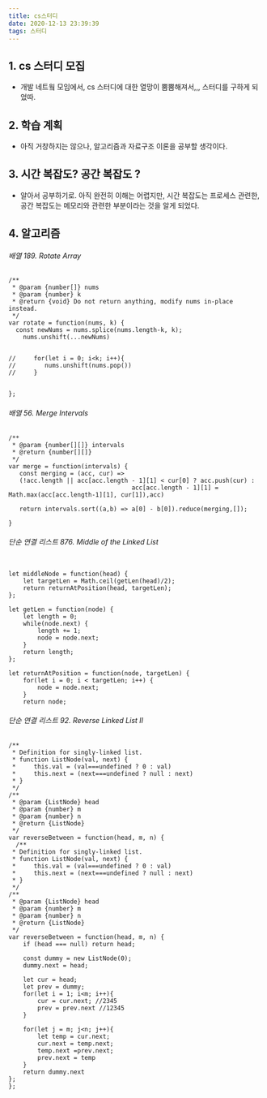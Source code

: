 ```yaml
---
title: cs스터디
date: 2020-12-13 23:39:39
tags: 스터디
---
```


## 1. cs 스터디 모집

- 개발 네트웤 모임에서, cs 스터디에 대한 열망이 뿜뿜해져서,,, 스터디를 구하게 되었따.

## 2. 학습 계획

- 아직 거창하지는 않으나, 알고리즘과 자료구조 이론을 공부할 생각이다.

## 3. 시간 복잡도? 공간 복잡도 ?

- 알아서 공부하기로. 아직 완전히 이해는 어렵지만, 시간 복잡도는 프로세스 관련한, 공간 복잡도는 메모리와 관련한 부분이라는 것을 알게 되었다.

## 4. 알고리즘

###### 배열 189. Rotate Array

```
/**
 * @param {number[]} nums
 * @param {number} k
 * @return {void} Do not return anything, modify nums in-place instead.
 */
var rotate = function(nums, k) {
  const newNums = nums.splice(nums.length-k, k);
    nums.unshift(...newNums)


//     for(let i = 0; i<k; i++){
//        nums.unshift(nums.pop())
//     }


};
```

###### 배열 56. Merge Intervals

```
/**
 * @param {number[][]} intervals
 * @return {number[][]}
 */
var merge = function(intervals) {
   const merging = (acc, cur) =>
   (!acc.length || acc[acc.length - 1][1] < cur[0] ? acc.push(cur) :
                                  acc[acc.length - 1][1] = Math.max(acc[acc.length-1][1], cur[1]),acc)

   return intervals.sort((a,b) => a[0] - b[0]).reduce(merging,[]);

}
```

###### 단순 연결 리스트 876. Middle of the Linked List

```

let middleNode = function(head) {
    let targetLen = Math.ceil(getLen(head)/2);
    return returnAtPosition(head, targetLen);
};

let getLen = function(node) {
    let length = 0;
    while(node.next) {
        length += 1;
        node = node.next;
    }
    return length;
};

let returnAtPosition = function(node, targetLen) {
    for(let i = 0; i < targetLen; i++) {
        node = node.next;
    }
    return node;

```

###### 단순 연결 리스트 92. Reverse Linked List II

```
/**
 * Definition for singly-linked list.
 * function ListNode(val, next) {
 *     this.val = (val===undefined ? 0 : val)
 *     this.next = (next===undefined ? null : next)
 * }
 */
/**
 * @param {ListNode} head
 * @param {number} m
 * @param {number} n
 * @return {ListNode}
 */
var reverseBetween = function(head, m, n) {
  /**
 * Definition for singly-linked list.
 * function ListNode(val, next) {
 *     this.val = (val===undefined ? 0 : val)
 *     this.next = (next===undefined ? null : next)
 * }
 */
/**
 * @param {ListNode} head
 * @param {number} m
 * @param {number} n
 * @return {ListNode}
 */
var reverseBetween = function(head, m, n) {
    if (head === null) return head;

    const dummy = new ListNode(0);
    dummy.next = head;

    let cur = head;
    let prev = dummy;
    for(let i = 1; i<m; i++){
        cur = cur.next; //2345
        prev = prev.next //12345
    }

    for(let j = m; j<n; j++){
        let temp = cur.next;
        cur.next = temp.next;
        temp.next =prev.next;
        prev.next = temp
    }
    return dummy.next
};
};
```
